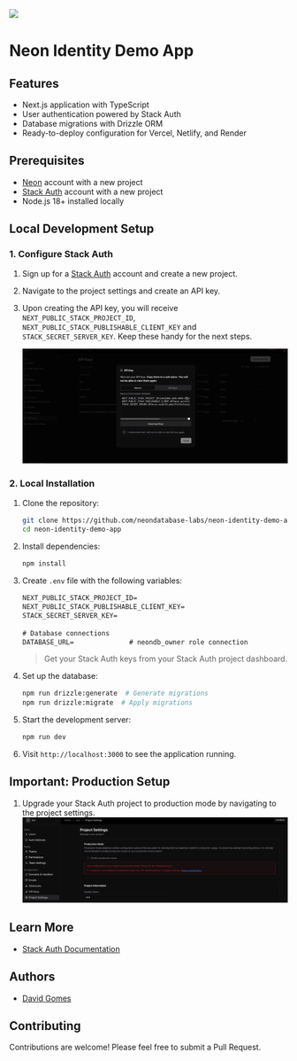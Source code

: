 <img width="250px" src="https://neon.tech/brand/neon-logo-dark-color.svg" />

# Neon Identity Demo App

## Features

- Next.js application with TypeScript
- User authentication powered by Stack Auth
- Database migrations with Drizzle ORM
- Ready-to-deploy configuration for Vercel, Netlify, and Render

## Prerequisites

- [Neon](https://neon.tech) account with a new project
- [Stack Auth](https://stack-auth.com/) account with a new project
- Node.js 18+ installed locally

## Local Development Setup

### 1. Configure Stack Auth

1. Sign up for a [Stack Auth](https://stack-auth.com/) account and create a new project.
2. Navigate to the project settings and create an API key.
3. Upon creating the API key, you will receive `NEXT_PUBLIC_STACK_PROJECT_ID`, `NEXT_PUBLIC_STACK_PUBLISHABLE_CLIENT_KEY` and `STACK_SECRET_SERVER_KEY`. Keep these handy for the next steps.

   ![Stack Auth API Key](/images/stack-auth-api-key.png)

### 2. Local Installation

1. Clone the repository:

   ```bash
   git clone https://github.com/neondatabase-labs/neon-identity-demo-app.git
   cd neon-identity-demo-app
   ```

2. Install dependencies:

   ```bash
   npm install
   ```

3. Create `.env` file with the following variables:

   ```env
   NEXT_PUBLIC_STACK_PROJECT_ID=
   NEXT_PUBLIC_STACK_PUBLISHABLE_CLIENT_KEY=
   STACK_SECRET_SERVER_KEY=

   # Database connections
   DATABASE_URL=              # neondb_owner role connection
   ```

   > Get your Stack Auth keys from your Stack Auth project dashboard.

4. Set up the database:

   ```bash
   npm run drizzle:generate  # Generate migrations
   npm run drizzle:migrate  # Apply migrations
   ```

5. Start the development server:

   ```bash
   npm run dev
   ```

6. Visit `http://localhost:3000` to see the application running.

## Important: Production Setup

1. Upgrade your Stack Auth project to production mode by navigating to the project settings.
   ![Stack Auth Production Mode](/images/stack-auth-production-mode.png)

## Learn More

- [Stack Auth Documentation](https://docs.stack-auth.com/)

## Authors

- [David Gomes](https://github.com/davidgomes)

## Contributing

Contributions are welcome! Please feel free to submit a Pull Request.
